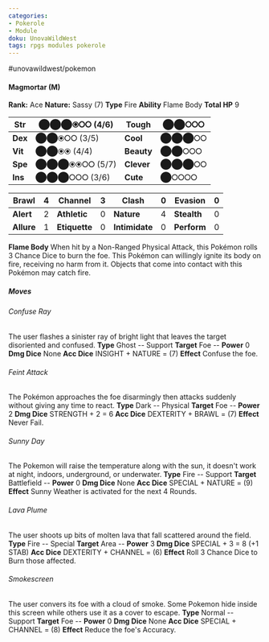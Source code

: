 ```yaml
---
categories:
- Pokerole
- Module
doku: UnovaWildWest
tags: rpgs modules pokerole
---
```

#unovawildwest/pokemon 

#### Magmortar (M)

**Rank:** Ace
**Nature:** Sassy (7)
**Type** Fire
**Ability** Flame Body
**Total HP** 9

| **Str** | ⬤⬤⬤⦿⭘⭘ (4/6) | **Tough** |  ⬤⬤⭘⭘⭘
|---------|---------------|-----------|--------
| **Dex** | ⬤⬤⦿⭘⭘ (3/5) | **Cool** |  ⬤⬤⬤⭘⭘
| **Vit** | ⬤⬤⦿⦿ (4/4) | **Beauty** |  ⬤⬤⭘⭘⭘
| **Spe** | ⬤⬤⬤⦿⦿⭘⭘ (5/7) | **Clever** |  ⬤⬤⬤⭘⭘
| **Ins** | ⬤⬤⬤⭘⭘⭘ (3/6) | **Cute** |  ⬤⭘⭘⭘⭘

| **Brawl** |  4 | **Channel** | 3 | **Clash** |  0 | **Evasion** | 0
|-----------|----|-------------|---|-----------|----|-------------|---
| **Alert** |  2 | **Athletic** | 0 | **Nature** | 4 | **Stealth** | 0
| **Allure** | 1 | **Etiquette** | 0 | **Intimidate** | 0 | **Perform** | 0

**Flame Body** When hit by a Non-Ranged Physical Attack, this Pokémon rolls 3 Chance Dice to burn the foe.
This Pokémon can willingly ignite its body on fire, receiving no harm from it. Objects that come into contact with this Pokémon may catch fire.

##### Moves

###### Confuse Ray
The user flashes a sinister ray of bright light that leaves the target disoriented and confused.
**Type** Ghost -- Support
**Target** Foe -- **Power** 0
**Dmg Dice** None
**Acc Dice** INSIGHT + NATURE = (7)
**Effect** Confuse the foe.

###### Feint Attack
The Pokémon approaches the foe disarmingly then attacks suddenly without giving any time to react.
**Type** Dark -- Physical
**Target** Foe -- **Power** 2
**Dmg Dice** STRENGTH + 2 = 6
**Acc Dice** DEXTERITY + BRAWL = (7)
**Effect** Never Fail.

###### Sunny Day
The Pokemon will raise the temperature along with the sun, it doesn't work at night, indoors, underground, or underwater.
**Type** Fire -- Support
**Target** Battlefield -- **Power** 0
**Dmg Dice** None
**Acc Dice** SPECIAL + NATURE = (9)
**Effect** Sunny Weather is activated for the next 4 Rounds.

###### Lava Plume
The user shoots up bits of molten lava that fall scattered around the field.
**Type** Fire -- Special
**Target** Area -- **Power** 3
**Dmg Dice** SPECIAL + 3 = 8 (+1 STAB)
**Acc Dice** DEXTERITY + CHANNEL = (6)
**Effect** Roll 3 Chance Dice to Burn those affected.

###### Smokescreen
The user convers its foe with a cloud of smoke. Some Pokemon hide inside this screen while others use it as a cover to escape.
**Type** Normal -- Support
**Target** Foe -- **Power** 0
**Dmg Dice** None
**Acc Dice** SPECIAL + CHANNEL = (8)
**Effect** Reduce the foe's Accuracy.